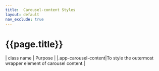 ```yaml
---
title:  Carousel-content Styles
layout: default
nav_exclude: true
---
```

# {{page.title}}

| class name  | Purpose |
|.app-carousel-content|To style the outermost wrapper element of carousel content.|
